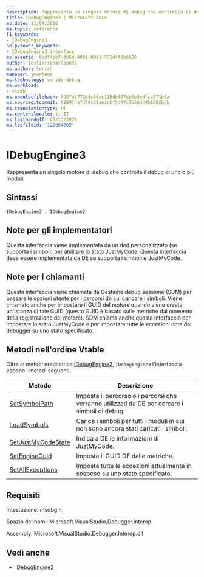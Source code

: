 ```yaml
---
description: Rappresenta un singolo motore di debug che controlla il debug di uno o più moduli.
title: IDebugEngine3 | Microsoft Docs
ms.date: 11/04/2016
ms.topic: reference
f1_keywords:
- IDebugEngine3
helpviewer_keywords:
- IDebugEngine3 interface
ms.assetid: 8bdf4bb7-3b5d-4991-8981-772d4f6bb656
author: leslierichardson95
ms.author: lerich
manager: jmartens
ms.technology: vs-ide-debug
ms.workload:
- vssdk
ms.openlocfilehash: f997a177164c66ac116db407db6e3edfcc571b0a
ms.sourcegitcommit: 68897da7d74c31ae1ebf5d47c7b5ddc9b108265b
ms.translationtype: MT
ms.contentlocale: it-IT
ms.lasthandoff: 08/13/2021
ms.locfileid: "122064305"
---
```

# <a name="idebugengine3"></a>IDebugEngine3
Rappresenta un singolo motore di debug che controlla il debug di uno o più moduli.

## <a name="syntax"></a>Sintassi

```
IDebugEngine3 : IDebugEngine2
```

## <a name="notes-for-implementers"></a>Note per gli implementatori
 Questa interfaccia viene implementata da un ded personalizzato (se supporta i simboli) per abilitare lo stato JustMyCode. Questa interfaccia deve essere implementata da DE se supporta i simboli e JustMyCode.

## <a name="notes-for-callers"></a>Note per i chiamanti
 Questa interfaccia viene chiamata da Gestione debug sessione (SDM) per passare le opzioni utente per i percorsi da cui caricare i simboli. Viene chiamato anche per impostare il GUID del motore quando viene creata un'istanza di tale GUID (questo GUID è basato sulle metriche dal momento della registrazione del motore). SDM chiama anche questa interfaccia per impostare lo stato JustMyCode e per impostare tutte le eccezioni note dal debugger su uno stato specificato.

## <a name="methods-in-vtable-order"></a>Metodi nell'ordine Vtable
 Oltre ai metodi ereditati da [IDebugEngine2,](../../../extensibility/debugger/reference/idebugengine2.md) `IDebugEngine3` l'interfaccia espone i metodi seguenti.

|Metodo|Descrizione|
|------------|-----------------|
|[SetSymbolPath](../../../extensibility/debugger/reference/idebugengine3-setsymbolpath.md)|Imposta il percorso o i percorsi che verranno utilizzati da DE per cercare i simboli di debug.|
|[LoadSymbols](../../../extensibility/debugger/reference/idebugengine3-loadsymbols.md)|Carica i simboli per tutti i moduli in cui non sono ancora stati caricati i simboli.|
|[SetJustMyCodeState](../../../extensibility/debugger/reference/idebugengine3-setjustmycodestate.md)|Indica a DE le informazioni di JustMyCode.|
|[SetEngineGuid](../../../extensibility/debugger/reference/idebugengine3-setengineguid.md)|Imposta il GUID DE dalle metriche.|
|[SetAllExceptions](../../../extensibility/debugger/reference/idebugengine3-setallexceptions.md)|Imposta tutte le eccezioni attualmente in sospeso su uno stato specificato.|

## <a name="requirements"></a>Requisiti
 Intestazione: msdbg.h

 Spazio dei nomi: Microsoft.VisualStudio.Debugger.Interop

 Assembly: Microsoft.VisualStudio.Debugger.Interop.dll

## <a name="see-also"></a>Vedi anche
- [IDebugEngine2](../../../extensibility/debugger/reference/idebugengine2.md)

